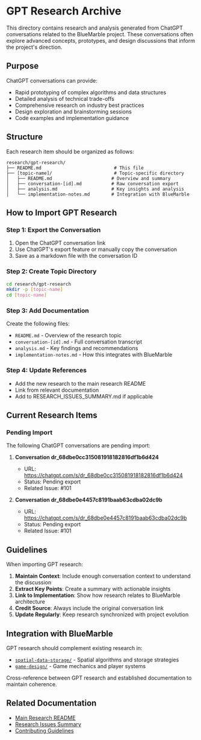 # GPT Research Archive

This directory contains research and analysis generated from ChatGPT conversations related to the BlueMarble project. These conversations often explore advanced concepts, prototypes, and design discussions that inform the project's direction.

## Purpose

ChatGPT conversations can provide:
- Rapid prototyping of complex algorithms and data structures
- Detailed analysis of technical trade-offs
- Comprehensive research on industry best practices
- Design exploration and brainstorming sessions
- Code examples and implementation guidance

## Structure

Each research item should be organized as follows:

```
research/gpt-research/
├── README.md                           # This file
├── [topic-name]/                       # Topic-specific directory
│   ├── README.md                      # Overview and summary
│   ├── conversation-[id].md           # Raw conversation export
│   ├── analysis.md                    # Key insights and analysis
│   └── implementation-notes.md        # Integration with BlueMarble
```

## How to Import GPT Research

### Step 1: Export the Conversation

1. Open the ChatGPT conversation link
2. Use ChatGPT's export feature or manually copy the conversation
3. Save as a markdown file with the conversation ID

### Step 2: Create Topic Directory

```bash
cd research/gpt-research
mkdir -p [topic-name]
cd [topic-name]
```

### Step 3: Add Documentation

Create the following files:
- `README.md` - Overview of the research topic
- `conversation-[id].md` - Full conversation transcript
- `analysis.md` - Key findings and recommendations
- `implementation-notes.md` - How this integrates with BlueMarble

### Step 4: Update References

- Add the new research to the main research README
- Link from relevant documentation
- Add to RESEARCH_ISSUES_SUMMARY.md if applicable

## Current Research Items

### Pending Import

The following ChatGPT conversations are pending import:

1. **Conversation dr_68dbe0cc315081918182816df1b6d424**
   - URL: https://chatgpt.com/s/dr_68dbe0cc315081918182816df1b6d424
   - Status: Pending export
   - Related Issue: #101

2. **Conversation dr_68dbe0e4457c8191baab63cdba02dc9b**
   - URL: https://chatgpt.com/s/dr_68dbe0e4457c8191baab63cdba02dc9b
   - Status: Pending export
   - Related Issue: #101

## Guidelines

When importing GPT research:

1. **Maintain Context**: Include enough conversation context to understand the discussion
2. **Extract Key Points**: Create a summary with actionable insights
3. **Link to Implementation**: Show how research relates to BlueMarble architecture
4. **Credit Source**: Always include the original conversation link
5. **Update Regularly**: Keep research synchronized with project evolution

## Integration with BlueMarble

GPT research should complement existing research in:
- [`spatial-data-storage/`](../spatial-data-storage/) - Spatial algorithms and storage strategies
- [`game-design/`](../game-design/) - Game mechanics and player systems

Cross-reference between GPT research and established documentation to maintain coherence.

## Related Documentation

- [Main Research README](../README.md)
- [Research Issues Summary](../RESEARCH_ISSUES_SUMMARY.md)
- [Contributing Guidelines](../../CONTRIBUTING.md)
